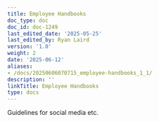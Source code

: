 ```yaml
---
title: Employee Handbooks
doc_type: doc
doc_id: doc-1249
last_edited_date: '2025-05-25'
last_edited_by: Ryan Laird
version: '1.0'
weight: 2
date: '2025-06-12'
aliases:
- /docs/20250606070715_employee-handbooks_1_1/
description: ''
linkTitle: Employee Handbooks
type: docs
---
```


Guidelines for social media etc.
